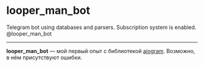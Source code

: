 # looper_man_bot
Telegram bot using databases and parsers. Subscription system is enabled. @looper_man_bot
____
**looper_man_bot** — мой первый опыт с библиотекой <a href="https://docs.aiogram.dev/en/latest/">aiogram</a>. Возможно, в нём присутствуют ошибки.
